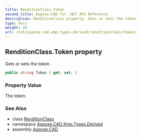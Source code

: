 ```yaml
---
title: RenditionClass.Token
second_title: Aspose.CAD for .NET API Reference
description: RenditionClass property. Gets or sets the token
type: docs
weight: 20
url: /net/aspose.cad.xmp.types.derived/renditionclass/token/
---
```

## RenditionClass.Token property

Gets or sets the token.

```csharp
public string Token { get; set; }
```

### Property Value

The token.

### See Also

* class [RenditionClass](../)
* namespace [Aspose.CAD.Xmp.Types.Derived](../../../aspose.cad.xmp.types.derived/)
* assembly [Aspose.CAD](../../../)


